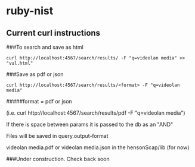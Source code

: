 ruby-nist
=========
Current curl instructions
-------------------------
###To search and save as html

	curl http://localhost:4567/search/results/ -F "q=videolan media" >> "vul.html"

###Save as pdf or json

	curl http://localhost:4567/search/results/<format> -F "q=videolan media"

#####format = pdf or json

(i.e. curl http://localhost:4567/search/results/pdf -F "q=videolan media")

If there is space between params it is passed to the db as an "AND"

Files will be saved in query.output-format

videolan media.pdf or videolan media.json in the hensonScap/lib (for now)

###Under construction. Check back soon
